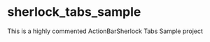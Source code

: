 sherlock_tabs_sample
====================

This is a highly commented ActionBarSherlock Tabs Sample project
